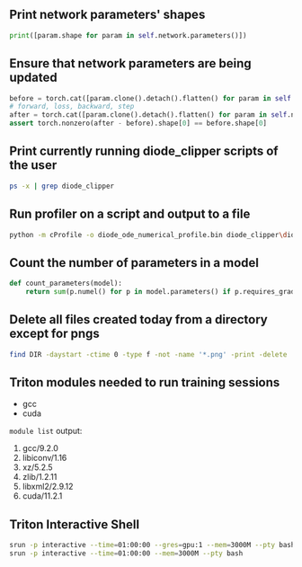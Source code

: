 ## Print network parameters' shapes

```python
print([param.shape for param in self.network.parameters()])
```

## Ensure that network parameters are being updated

```python
before = torch.cat([param.clone().detach().flatten() for param in self.network.parameters()])
# forward, loss, backward, step
after = torch.cat([param.clone().detach().flatten() for param in self.network.parameters()])
assert torch.nonzero(after - before).shape[0] == before.shape[0]
```

## Print currently running diode_clipper scripts of the user

```bash
ps -x | grep diode_clipper
```

## Run profiler on a script and output to a file

```bash
python -m cProfile -o diode_ode_numerical_profile.bin diode_clipper\diode_ode_numerical.py -u 38 -l 1 -s 5 -i 0 -m forward_euler -f 22050
```

## Count the number of parameters in a model

```python
def count_parameters(model):
    return sum(p.numel() for p in model.parameters() if p.requires_grad)
```

## Delete all files created today from a directory except for pngs
```bash
find DIR -daystart -ctime 0 -type f -not -name '*.png' -print -delete
```

## Triton modules needed to run training sessions

* gcc
* cuda

`module list` output:
1) gcc/9.2.0
2) libiconv/1.16
3) xz/5.2.5
4) zlib/1.2.11
5) libxml2/2.9.12
6) cuda/11.2.1

## Triton Interactive Shell

```bash
srun -p interactive --time=01:00:00 --gres=gpu:1 --mem=3000M --pty bash
srun -p interactive --time=01:00:00 --mem=3000M --pty bash
```
